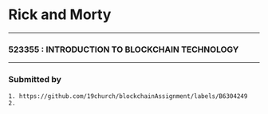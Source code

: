 # **Rick and Morty**

<hr>

### **523355 : INTRODUCTION TO BLOCKCHAIN TECHNOLOGY**
</hr>

<hr>

### Submitted by
    1. https://github.com/19church/blockchainAssignment/labels/B6304249
    2.

</hr>


